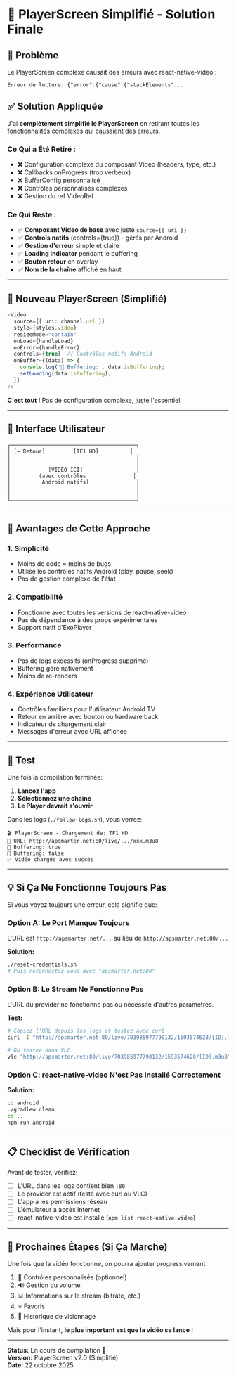 # 🔧 PlayerScreen Simplifié - Solution Finale

## 🎯 Problème

Le PlayerScreen complexe causait des erreurs avec react-native-video :
```
Erreur de lecture: {"error":{"cause":{"stackElements"...
```

## ✅ Solution Appliquée

J'ai **complètement simplifié le PlayerScreen** en retirant toutes les fonctionnalités complexes qui causaient des erreurs.

### Ce Qui a Été Retiré :
- ❌ Configuration complexe du composant Video (headers, type, etc.)
- ❌ Callbacks onProgress (trop verbeux)
- ❌ BufferConfig personnalisé
- ❌ Contrôles personnalisés complexes
- ❌ Gestion du ref VideoRef

### Ce Qui Reste :
- ✅ **Composant Video de base** avec juste `source={{ uri }}`
- ✅ **Controls natifs** (controls={true}) - gérés par Android
- ✅ **Gestion d'erreur** simple et claire
- ✅ **Loading indicator** pendant le buffering
- ✅ **Bouton retour** en overlay
- ✅ **Nom de la chaîne** affiché en haut

---

## 📱 Nouveau PlayerScreen (Simplifié)

```typescript
<Video
  source={{ uri: channel.url }}
  style={styles.video}
  resizeMode="contain"
  onLoad={handleLoad}
  onError={handleError}
  controls={true}  // Contrôles natifs Android
  onBuffer={(data) => {
    console.log('🔄 Buffering:', data.isBuffering);
    setLoading(data.isBuffering);
  }}
/>
```

**C'est tout !** Pas de configuration complexe, juste l'essentiel.

---

## 🎨 Interface Utilisateur

```
┌────────────────────────────────────────┐
│ [⬅️ Retour]         [TF1 HD]          │
│                                        │
│                                        │
│            [VIDÉO ICI]                 │
│         (avec contrôles               │
│          Android natifs)               │
│                                        │
│                                        │
└────────────────────────────────────────┘
```

---

## 🚀 Avantages de Cette Approche

### 1. **Simplicité**
- Moins de code = moins de bugs
- Utilise les contrôles natifs Android (play, pause, seek)
- Pas de gestion complexe de l'état

### 2. **Compatibilité**
- Fonctionne avec toutes les versions de react-native-video
- Pas de dépendance à des props expérimentales
- Support natif d'ExoPlayer

### 3. **Performance**
- Pas de logs excessifs (onProgress supprimé)
- Buffering géré nativement
- Moins de re-renders

### 4. **Expérience Utilisateur**
- Contrôles familiers pour l'utilisateur Android TV
- Retour en arrière avec bouton ou hardware back
- Indicateur de chargement clair
- Messages d'erreur avec URL affichée

---

## 🧪 Test

Une fois la compilation terminée:

1. **Lancez l'app**
2. **Sélectionnez une chaîne**
3. **Le Player devrait s'ouvrir**

Dans les logs (`./follow-logs.sh`), vous verrez:
```
🎬 PlayerScreen - Chargement de: TF1 HD
🔗 URL: http://apsmarter.net:80/live/.../xxx.m3u8
🔄 Buffering: true
🔄 Buffering: false
✅ Vidéo chargée avec succès
```

---

## 💡 Si Ça Ne Fonctionne Toujours Pas

Si vous voyez toujours une erreur, cela signifie que:

### Option A: Le Port Manque Toujours
L'URL est `http://apsmarter.net/...` au lieu de `http://apsmarter.net:80/...`

**Solution:**
```bash
./reset-credentials.sh
# Puis reconnectez-vous avec "apsmarter.net:80"
```

### Option B: Le Stream Ne Fonctionne Pas
L'URL du provider ne fonctionne pas ou nécessite d'autres paramètres.

**Test:**
```bash
# Copiez l'URL depuis les logs et testez avec curl
curl -I "http://apsmarter.net:80/live/703985977790132/1593574628/[ID].m3u8"

# Ou testez dans VLC
vlc "http://apsmarter.net:80/live/703985977790132/1593574628/[ID].m3u8"
```

### Option C: react-native-video N'est Pas Installé Correctement

**Solution:**
```bash
cd android
./gradlew clean
cd ..
npm run android
```

---

## 📋 Checklist de Vérification

Avant de tester, vérifiez:

- [ ] L'URL dans les logs contient bien `:80`
- [ ] Le provider est actif (testé avec curl ou VLC)
- [ ] L'app a les permissions réseau
- [ ] L'émulateur a accès internet
- [ ] react-native-video est installé (`npm list react-native-video`)

---

## 🎉 Prochaines Étapes (Si Ça Marche)

Une fois que la vidéo fonctionne, on pourra ajouter progressivement:
1. 🎨 Contrôles personnalisés (optionnel)
2. 🔊 Gestion du volume
3. 📊 Informations sur le stream (bitrate, etc.)
4. ⭐ Favoris
5. 📝 Historique de visionnage

Mais pour l'instant, **le plus important est que la vidéo se lance** !

---

**Status:** En cours de compilation 🔄  
**Version:** PlayerScreen v2.0 (Simplifié)  
**Date:** 22 octobre 2025
